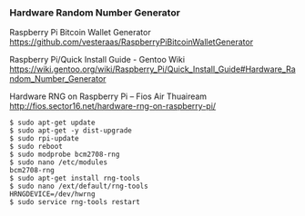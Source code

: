 ### Hardware Random Number Generator

Raspberry Pi Bitcoin Wallet Generator https://github.com/vesteraas/RaspberryPiBitcoinWalletGenerator

 Raspberry Pi/Quick Install Guide - Gentoo Wiki  https://wiki.gentoo.org/wiki/Raspberry_Pi/Quick_Install_Guide#Hardware_Random_Number_Generator

 Hardware RNG on Raspberry Pi – Fios Air Thuaiream http://fios.sector16.net/hardware-rng-on-raspberry-pi/
```
$ sudo apt-get update
$ sudo apt-get -y dist-upgrade
$ sudo rpi-update
$ sudo reboot
$ sudo modprobe bcm2708-rng
$ sudo nano /etc/modules
bcm2708-rng
$ sudo apt-get install rng-tools
$ sudo nano /ext/default/rng-tools
HRNGDEVICE=/dev/hwrng
$ sudo service rng-tools restart
```
